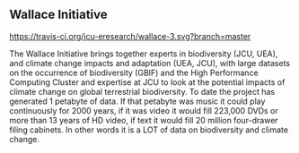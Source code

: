 ## Wallace Initiative

https://travis-ci.org/jcu-eresearch/wallace-3.svg?branch=master

The Wallace Initiative brings together experts in biodiversity (JCU, UEA), and climate change impacts and adaptation (UEA, JCU), with large datasets on the occurrence of biodiversity (GBIF) and the High Performance Computing Cluster and expertise at JCU to look at the potential impacts of climate change on global terrestrial biodiversity.  To date the project has generated 1 petabyte of data. If that petabyte was music it could play continuously for 2000 years, if it was video it would fill 223,000 DVDs or more than 13 years of HD video, if text it would fill 20 million four-drawer filing cabinets.  In other words it is a LOT of data on biodiversity and climate change.

